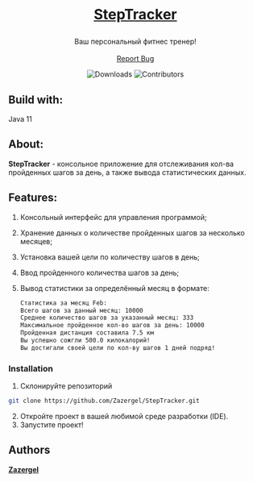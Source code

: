 <br/>
<h1><p align="center">
<a href="https://github.com/Zazergel/StepTracker">StepTracker</a></p></h1>
  <p align="center">
    Ваш персональный фитнес тренер!
    <br/>
    <br/>
    <a href="https://github.com/Zazergel/StepTracker/issues">Report Bug</a>
  </p>
<div class="myWrapper" markdown="1" align="center">
  
  ![Downloads](https://img.shields.io/github/downloads/Zazergel/StepTracker/total) ![Contributors](https://img.shields.io/github/contributors/Zazergel/StepTracker?color=dark-green) 
</div>

## Build with:
Java 11

## About:

**StepTracker** - консольное приложение для отслеживания кол-ва пройденных шагов за день, а также вывода статистических данных.

## Features:

  1. Консольный интерфейс для управления программой;
  2. Хранение данных о количестве пройденных шагов за несколько месяцев;
  3. Установка вашей цели по количеству шагов в день;
  4. Ввод пройденного количества шагов за день;
  5. Вывод статистики за определённый месяц в формате:

     ```sh
     Статистика за месяц Feb:
     Всего шагов за данный месяц: 10000
     Среднее количество шагов за указанный месяц: 333
     Максимальное пройденное кол-во шагов за день: 10000
     Пройденная дистанция составила 7.5 км
     Вы успешно сожгли 500.0 килокалорий!
     Вы достигали своей цели по кол-ву шагов 1 дней подряд!
     ```

### Installation
1. Склонируйте репозиторий
```sh
git clone https://github.com/Zazergel/StepTracker.git
```
2. Откройте проект в вашей любимой среде разработки (IDE).
4. Запустите проект!

## Authors

 **[Zazergel](https://github.com/Zazergel/)**

